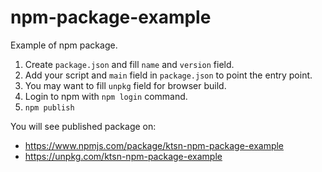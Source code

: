 # npm-package-example

Example of npm package.

1.  Create `package.json` and fill `name` and `version` field.
2.  Add your script and `main` field in `package.json` to point the entry point.
3.  You may want to fill `unpkg` field for browser build.
4.  Login to npm with `npm login` command.
5.  `npm publish`

You will see published package on:

* https://www.npmjs.com/package/ktsn-npm-package-example
* https://unpkg.com/ktsn-npm-package-example
